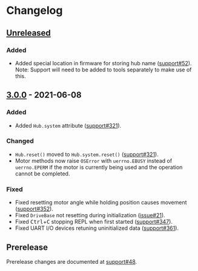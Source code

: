 <!-- Refer to https://keepachangelog.com/en/1.0.0/ for guidance. -->

# Changelog

## [Unreleased]

### Added
- Added special location in firmware for storing hub name ([support#52]). Note:
  Support will need to be added to tools separately to make use of this.

## [3.0.0] - 2021-06-08

### Added
- Added `Hub.system` attribute ([support#321]).

### Changed
- `Hub.reset()` moved to `Hub.system.reset()` ([support#321]).
- Motor methods now raise `OSError` with `uerrno.EBUSY` instead of `uerrno.EPERM`
  if the motor is currently being used and the operation cannot be completed.

### Fixed
- Fixed resetting motor angle while holding position causes movement ([support#352]).
- Fixed `DriveBase` not resetting during initialization ([issue#21]).
- Fixed <kbd>Ctrl</kbd>+<kbd>C</kbd> stopping REPL when first started ([support#347]).
- Fixed UART I/O devices retuning uninitialized data ([support#361]).

## Prerelease

Prerelease changes are documented at [support#48].


<!-- let's try to keep this list sorted -->
[issue#21]: https://github.com/pybricks/pybricks-micropython/issues/21
[support#48]: https://github.com/pybricks/support/issues/48
[support#52]: https://github.com/pybricks/support/issues/52
[support#321]: https://github.com/pybricks/support/issues/321
[support#347]: https://github.com/pybricks/support/issues/347
[support#352]: https://github.com/pybricks/support/issues/352
[support#361]: https://github.com/pybricks/support/issues/361

[Unreleased]: https://github.com/pybricks/pybricks-micropython/compare/v3.0.0...HEAD
[3.0.0]: https://github.com/pybricks/pybricks-micropython/compare/v3.0.0c1...v3.0.0
